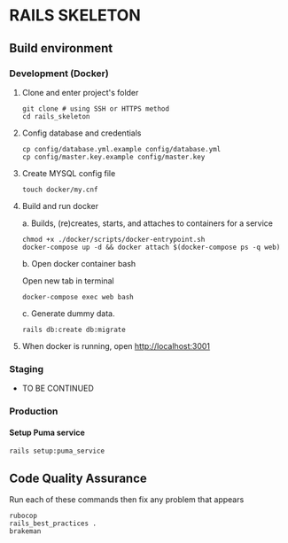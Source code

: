 # RAILS SKELETON

## Build environment

### Development (Docker)

1. Clone and enter project's folder

   ```console
   git clone # using SSH or HTTPS method
   cd rails_skeleton
   ```

2. Config database and credentials

   ```console
   cp config/database.yml.example config/database.yml
   cp config/master.key.example config/master.key
   ```

3. Create MYSQL config file

   ```console
   touch docker/my.cnf
   ```

4. Build and run docker

   a. Builds, (re)creates, starts, and attaches to containers for a service

   ```console
   chmod +x ./docker/scripts/docker-entrypoint.sh
   docker-compose up -d && docker attach $(docker-compose ps -q web)
   ```

   b. Open docker container bash

   Open new tab in terminal

   ```console
   docker-compose exec web bash
   ```

   c. Generate dummy data.

   ```console
   rails db:create db:migrate
   ```
5. When docker is running, open <http://localhost:3001>

### Staging

- TO BE CONTINUED

### Production

#### Setup Puma service

```console
rails setup:puma_service
```

## Code Quality Assurance

Run each of these commands then fix any problem that appears

```console
rubocop
rails_best_practices .
brakeman
```
